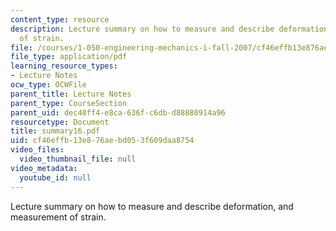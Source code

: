 ```yaml
---
content_type: resource
description: Lecture summary on how to measure and describe deformation, and measurement
  of strain.
file: /courses/1-050-engineering-mechanics-i-fall-2007/cf46effb13e876aebd053f609daa8754_summary16.pdf
file_type: application/pdf
learning_resource_types:
- Lecture Notes
ocw_type: OCWFile
parent_title: Lecture Notes
parent_type: CourseSection
parent_uid: dec40ff4-e8ca-636f-c6db-d88880914a96
resourcetype: Document
title: summary16.pdf
uid: cf46effb-13e8-76ae-bd05-3f609daa8754
video_files:
  video_thumbnail_file: null
video_metadata:
  youtube_id: null
---
```

Lecture summary on how to measure and describe deformation, and measurement of strain.

